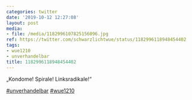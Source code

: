 ```yaml
---
categories: twitter
date: '2019-10-12 12:27:08'
layout: post
media:
- file: /media/1182996107825156096.jpg
ref: https://twitter.com/schwarzlichtwue/status/1182996118948454402
tags:
- wue1210
- unverhandelbar
title: 1182996118948454402
---
```

„Kondome! Spirale! Linksradikale!“

[#unverhandelbar](/t/unverhandelbar) [#wue1210](/t/wue1210)  